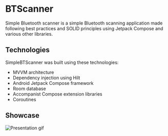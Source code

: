 
# BTScanner
Simple Bluetooth scanner is a simple Bluetooth scanning application made following best practices and SOLID principles using Jetpack Compose and various other libraries.

## Technologies
SimpleBTScanner was built using these technologies:

 - MVVM architecture
 - Dependency injection using Hilt
 - Android Jetpack Compose framework
 - Room database
 - Accompanist Compose extension libraries
 - Coroutines
## Showcase
![Presentation gif](https://github.com/Rimve/BTScanner/blob/develop/presentation.gif)
